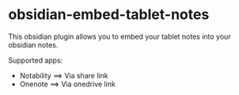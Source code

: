 # obsidian-embed-tablet-notes

This obsidian plugin allows you to embed your tablet notes into your obsidian notes.

Supported apps:

- Notability $\implies$ Via share link
- Onenote $\implies$  Via onedrive link
